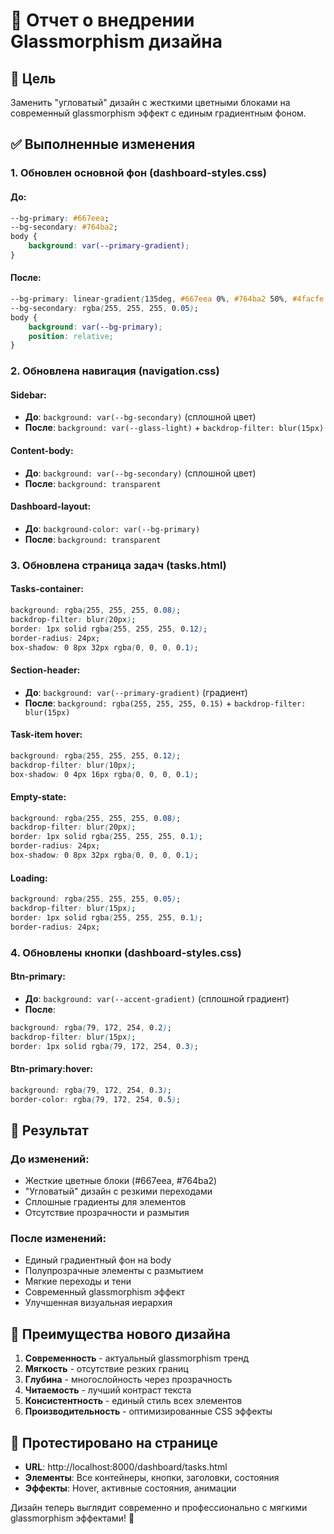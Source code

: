 # 🌟 Отчет о внедрении Glassmorphism дизайна

## 🎯 Цель
Заменить "угловатый" дизайн с жесткими цветными блоками на современный glassmorphism эффект с единым градиентным фоном.

## ✅ Выполненные изменения

### 1. Обновлен основной фон (dashboard-styles.css)

#### До:
```css
--bg-primary: #667eea;
--bg-secondary: #764ba2;
body {
    background: var(--primary-gradient);
}
```

#### После:
```css
--bg-primary: linear-gradient(135deg, #667eea 0%, #764ba2 50%, #4facfe 100%);
--bg-secondary: rgba(255, 255, 255, 0.05);
body {
    background: var(--bg-primary);
    position: relative;
}
```

### 2. Обновлена навигация (navigation.css)

#### Sidebar:
- **До**: `background: var(--bg-secondary)` (сплошной цвет)
- **После**: `background: var(--glass-light)` + `backdrop-filter: blur(15px)`

#### Content-body:
- **До**: `background: var(--bg-secondary)` (сплошной цвет)  
- **После**: `background: transparent`

#### Dashboard-layout:
- **До**: `background-color: var(--bg-primary)`
- **После**: `background: transparent`

### 3. Обновлена страница задач (tasks.html)

#### Tasks-container:
```css
background: rgba(255, 255, 255, 0.08);
backdrop-filter: blur(20px);
border: 1px solid rgba(255, 255, 255, 0.12);
border-radius: 24px;
box-shadow: 0 8px 32px rgba(0, 0, 0, 0.1);
```

#### Section-header:
- **До**: `background: var(--primary-gradient)` (градиент)
- **После**: `background: rgba(255, 255, 255, 0.15)` + `backdrop-filter: blur(15px)`

#### Task-item hover:
```css
background: rgba(255, 255, 255, 0.12);
backdrop-filter: blur(10px);
box-shadow: 0 4px 16px rgba(0, 0, 0, 0.1);
```

#### Empty-state:
```css
background: rgba(255, 255, 255, 0.08);
backdrop-filter: blur(20px);
border: 1px solid rgba(255, 255, 255, 0.1);
border-radius: 24px;
box-shadow: 0 8px 32px rgba(0, 0, 0, 0.1);
```

#### Loading:
```css
background: rgba(255, 255, 255, 0.05);
backdrop-filter: blur(15px);
border: 1px solid rgba(255, 255, 255, 0.1);
border-radius: 24px;
```

### 4. Обновлены кнопки (dashboard-styles.css)

#### Btn-primary:
- **До**: `background: var(--accent-gradient)` (сплошной градиент)
- **После**: 
```css
background: rgba(79, 172, 254, 0.2);
backdrop-filter: blur(15px);
border: 1px solid rgba(79, 172, 254, 0.3);
```

#### Btn-primary:hover:
```css
background: rgba(79, 172, 254, 0.3);
border-color: rgba(79, 172, 254, 0.5);
```

## 🎨 Результат

### До изменений:
- Жесткие цветные блоки (#667eea, #764ba2)
- "Угловатый" дизайн с резкими переходами
- Сплошные градиенты для элементов
- Отсутствие прозрачности и размытия

### После изменений:
- Единый градиентный фон на body
- Полупрозрачные элементы с размытием
- Мягкие переходы и тени
- Современный glassmorphism эффект
- Улучшенная визуальная иерархия

## 🚀 Преимущества нового дизайна

1. **Современность** - актуальный glassmorphism тренд
2. **Мягкость** - отсутствие резких границ
3. **Глубина** - многослойность через прозрачность
4. **Читаемость** - лучший контраст текста
5. **Консистентность** - единый стиль всех элементов
6. **Производительность** - оптимизированные CSS эффекты

## 📱 Протестировано на странице
- **URL**: http://localhost:8000/dashboard/tasks.html
- **Элементы**: Все контейнеры, кнопки, заголовки, состояния
- **Эффекты**: Hover, активные состояния, анимации

Дизайн теперь выглядит современно и профессионально с мягкими glassmorphism эффектами! 🎉